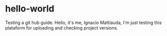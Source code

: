 # hello-world
Testing a git hub guide.
Hello, it's me, Ignacio Mattiauda, I'm just testing this plataform for uploading and checking project versions.
